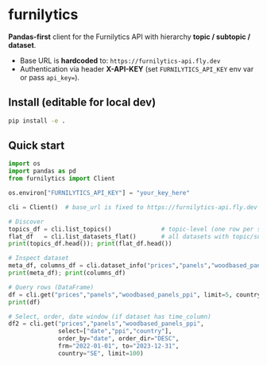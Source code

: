 # furnilytics

**Pandas-first** client for the Furnilytics API with hierarchy **topic / subtopic / dataset**.

- Base URL is **hardcoded** to: `https://furnilytics-api.fly.dev`
- Authentication via header **X-API-KEY** (set `FURNILYTICS_API_KEY` env var or pass `api_key=`).

## Install (editable for local dev)
```bash
pip install -e .
```

## Quick start
```python
import os
import pandas as pd
from furnilytics import Client

os.environ["FURNILYTICS_API_KEY"] = "your_key_here"

cli = Client()  # base_url is fixed to https://furnilytics-api.fly.dev

# Discover
topics_df = cli.list_topics()              # topic-level (one row per subtopic entry)
flat_df   = cli.list_datasets_flat()       # all datasets with topic/subtopic
print(topics_df.head()); print(flat_df.head())

# Inspect dataset
meta_df, columns_df = cli.dataset_info("prices","panels","woodbased_panels_ppi")
print(meta_df); print(columns_df)

# Query rows (DataFrame)
df = cli.get("prices","panels","woodbased_panels_ppi", limit=5, country="SE")
print(df)

# Select, order, date window (if dataset has time_column)
df2 = cli.get("prices","panels","woodbased_panels_ppi",
              select=["date","ppi","country"],
              order_by="date", order_dir="DESC",
              frm="2022-01-01", to="2023-12-31",
              country="SE", limit=100)
```